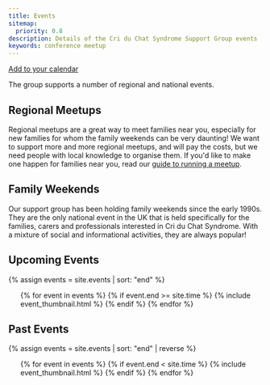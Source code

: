 ```yaml
---
title: Events
sitemap:
  priority: 0.8
description: Details of the Cri du Chat Syndrome Support Group events
keywords: conference meetup
---
```


<a href='calendar.ics' class='btn btn-primary pull-right'>
  <i class='fa fa-calendar'></i>
  Add to your calendar
</a>

The group supports a number of regional and national events.

## Regional Meetups

Regional meetups are a great way to meet families near you, especially for new families for whom the family weekends can be very daunting! We want to support more and more regional meetups, and will pay the costs, but we need people with local knowledge to organise them. If you'd like to make one happen for families near you, read our [guide to running a meetup](meetups.html).

## Family Weekends

Our support group has been holding family weekends since the early 1990s. They are the only national event in the UK that is held specifically for the families, carers and professionals interested in Cri du Chat Syndrome. With a mixture of social and informational activities, they are always popular!

## Upcoming Events
{% assign events = site.events | sort: "end" %}
<ul class="thumbnails events">
  {% for event in events %}
    {% if event.end >= site.time %}
      {% include event_thumbnail.html %}
    {% endif %}
  {% endfor %}
</ul>

## Past Events
{% assign events = site.events | sort: "end" | reverse %}
<ul class="thumbnails events">
  {% for event in events %}
    {% if event.end < site.time %}
      {% include event_thumbnail.html %}
    {% endif %}
  {% endfor %}
</ul>

